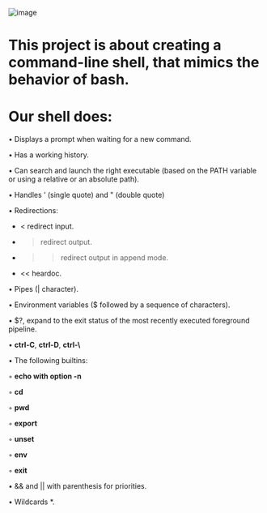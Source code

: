 ![image](https://github.com/user-attachments/assets/62d0b450-cca0-4a0b-b7e5-c975555ac3b7)


# This project is about creating a command-line shell, that mimics the behavior of bash.

# Our shell does:

• Displays a prompt when waiting for a new command.

• Has a working history.

• Can search and launch the right executable (based on the PATH variable or using a relative or an absolute path).

• Handles ’ (single quote) and  " (double quote)

• Redirections:

   - < redirect input.
  
  - > redirect output.
  
  - >> redirect output in append mode.

  - << heardoc.

• Pipes (| character).

• Environment variables ($ followed by a sequence of characters).

• $?, expand to the exit status of the most recently executed foreground pipeline.

• **ctrl-C**, **ctrl-D**,  **ctrl-\\**

• The following builtins:
 
  ◦ **echo with option -n**

  ◦ **cd**

  ◦ **pwd**

  ◦ **export**

  ◦ **unset**

  ◦ **env**

  ◦ **exit**

• && and || with parenthesis for priorities.

• Wildcards *.
